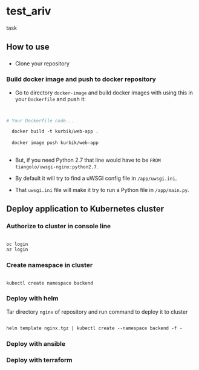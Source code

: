 # test_ariv
task


## How to use

### 
* Clone your repository

### Build docker image and push to docker repository
* Go to directory `docker-image` and build docker images with using this in your `Dockerfile` and push it:

```Dockerfile


# Your Dockerfile code...

  docker build -t kurbik/web-app .
  
  docker image push kurbik/web-app 
  
```

* But, if you need Python 2.7 that line would have to be `FROM tiangolo/uwsgi-nginx:python2.7`.

* By default it will try to find a uWSGI config file in `/app/uwsgi.ini`.

* That `uwsgi.ini` file will make it try to run a Python file in `/app/main.py`.


## Deploy application to Kubernetes cluster

### Authorize to cluster in console line

```Dockerfile

oc login
az login


```

### Create namespace in cluster

```Dockerfile

kubectl create namespace backend

```


###  Deploy with helm

Tar  directory  `nginx` of repository and run command to deploy it to cluster


```Dockerfile

helm template nginx.tgz | kubectl create --namespace backend -f -

```


### Deploy with ansible 



### Deploy with terraform



